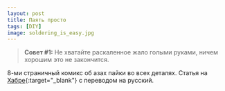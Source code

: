 ```yaml
---
layout: post 
title: Паять просто
tags: [DIY]
image: soldering_is_easy.jpg
---
```


>**Совет #1:** Не хватайте раскаленное жало голыми руками, ничем хорошим это не закончится.

<!--excerpt-->

8-ми страничный комикс об азах пайки во всех деталях.
Статья на [Хабре](https://habr.com/post/117695/){:target="_blank"} с переводом на русский.